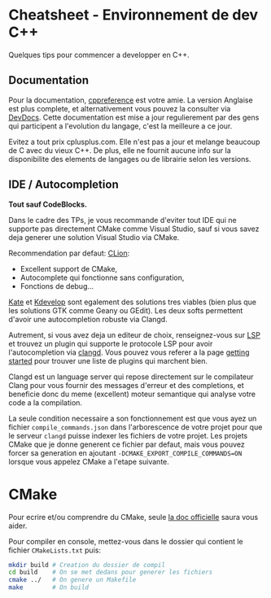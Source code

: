 # Cheatsheet - Environnement de dev C++

Quelques tips pour commencer a developper en C++.

## Documentation

Pour la documentation, [cppreference](https://en.cppreference.com/w/) est votre
amie. La version Anglaise est plus complete, et alternativement vous pouvez la
consulter via [DevDocs](https://devdocs.io/). Cette documentation est mise a
jour regulierement par des gens qui participent a l'evolution du langage, c'est
la meilleure a ce jour.

Evitez a tout prix cplusplus.com. Elle n'est pas a jour et melange beaucoup de
C avec du vieux C++. De plus, elle ne fournit aucune info sur la disponibilite
des elements de langages ou de librairie selon les versions.

## IDE / Autocompletion

**Tout sauf CodeBlocks.**

Dans le cadre des TPs, je vous recommande d'eviter tout IDE qui ne supporte
pas directement CMake comme Visual Studio, sauf si vous savez deja generer
une solution Visual Studio via CMake.

Recommendation par defaut: [CLion](https://www.jetbrains.com/clion/):

- Excellent support de CMake,
- Autocomplete qui fonctionne sans configuration,
- Fonctions de debug...

[Kate](https://kate-editor.org/) et [Kdevelop](https://www.kdevelop.org/) sont
egalement des solutions tres viables (bien plus que les solutions GTK comme
Geany ou GEdit). Les deux softs permettent d'avoir une autocompletion robuste
via Clangd.

Autrement, si vous avez deja un editeur de choix, renseignez-vous sur
[LSP](https://microsoft.github.io/language-server-protocol/) et trouvez un
plugin qui supporte le protocole LSP pour avoir l'autocompletion via
[clangd](https://clangd.llvm.org/). Vous pouvez vous referer a la page
[getting started](https://clangd.llvm.org/installation) pour trouver une liste
de plugins qui marchent bien.

Clangd est un language server qui repose directement sur le compilateur Clang
pour vous fournir des messages d'erreur et des completions, et beneficie donc
du meme (excellent) moteur semantique qui analyse votre code a la compilation.

La seule condition necessaire a son fonctionnement est que vous ayez un fichier
`compile_commands.json` dans l'arborescence de votre projet pour que le serveur
`clangd` puisse indexer les fichiers de votre projet. Les projets CMake que je
donne generent ce fichier par defaut, mais vous pouvez forcer sa generation en
ajoutant `-DCMAKE_EXPORT_COMPILE_COMMANDS=ON` lorsque vous appelez CMake a
l'etape suivante.

# CMake

Pour ecrire et/ou comprendre du CMake, seule
[la doc officielle](https://cmake.org/cmake/help/latest/) saura vous aider.

Pour compiler en console, mettez-vous dans le dossier qui contient le fichier
`CMakeLists.txt` puis:

```sh
mkdir build # Creation du dossier de compil
cd build    # On se met dedans pour generer les fichiers
cmake ../   # On genere un Makefile
make        # On build
```
